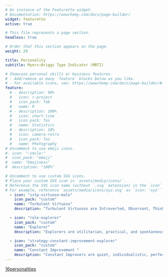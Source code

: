 ```yaml
---
# An instance of the Featurette widget.
# Documentation: https://wowchemy.com/docs/page-builder/
widget: featurette
active: true

# This file represents a page section.
headless: true

# Order that this section appears on the page.
weight: 29

title: Personality
subtitle: Myers–Briggs Type Indicator (MBTI)

# Showcase personal skills or business features.
# - Add/remove as many `feature` blocks below as you like.
# - For available icons, see: https://wowchemy.com/docs/page-builder/#icons
feature:
  # - description: 90%
  #   icon: r-project
  #   icon_pack: fab
  #   name: R
  # - description: 100%
  #   icon: chart-line
  #   icon_pack: fas
  #   name: Statistics
  # - description: 10%
  #   icon: camera-retro
  #   icon_pack: fas
  #   name: Photography
# Uncomment to use emoji icons.
#- icon: ":smile:"
#  icon_pack: "emoji"
#  name: "Emojiness"
#  description: "100%"

# Uncomment to use custom SVG icons.
# Place your custom SVG icon in `assets/media/icons/`.
# Reference the SVG icon name (without `.svg` extension) in the `icon` field.
# For example, reference `assets/media/icons/xyz.svg` as `icon: 'xyz'`
  - icon: "istp-virtuoso-male"
    icon_pack: "custom"
    name: "Turbulent Virtuoso"
    description: "Turbulent Virtuosos are Introverted, Observant, Thinking, Prospecting and Turbulent. They often have an individualistic mindset, pursuing goals without needing much external connection." 

  - icon: "role-explorer"
    icon_pack: "custom"
    name: "Explorer"
    description: "Explorers are utilitarian, practical, and spontaneous, shining in situations that require quick reaction and ability to think on their feet. They are masters of tools and techniques."

  - icon: "strategy-constant-improvement-explorer"
    icon_pack: "custom"
    name: "Constant Improvement "
    description: "Constant Improvers are quiet, individualistic, perfectionistic, and success-driven people, often spending a lot of time and effort ensuring the result of their work is the best it can be."
---
```


<a href="https://www.16personalities.com/profiles/83c7dd87d4e0c/">16personalities</a>
